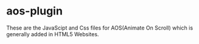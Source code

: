 # aos-plugin
These are the JavaScipt and Css files for AOS(Animate On Scroll) which is generally added in HTML5 Websites. 
